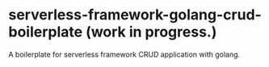 # serverless-framework-golang-crud-boilerplate (work in progress.)
A boilerplate for serverless framework CRUD application with golang.
